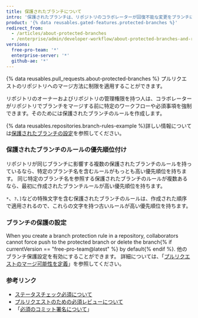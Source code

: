 ```yaml
---
title: 保護されたブランチについて
intro: '保護されたブランチは、リポジトリのコラボレーターが回復不能な変更をブランチに行えないようにしてくれます。 保護されたブランチを有効にすると、ステータスチェック必須やレビュー必須といった他のオプションのチェックや必須事項を有効にすることもできるようになります。'
product: '{% data reusables.gated-features.protected-branches %}'
redirect_from:
  - /articles/about-protected-branches
  - /enterprise/admin/developer-workflow/about-protected-branches-and-required-status-checks
versions:
  free-pro-team: '*'
  enterprise-server: '*'
  github-ae: '*'
---
```


{% data reusables.pull_requests.about-protected-branches %} プルリクエストのリポジトリへのマージ方法に制限を適用することができます。

リポジトリのオーナーおよびリポジトリの管理権限を持つ人は、コラボレーターがリポジトリでブランチをマージする前に特定のワークフローや必須事項を強制できます。そのためには保護されたブランチのルールを作成します。

{% data reusables.repositories.branch-rules-example %}詳しい情報については[保護されたブランチの設定](/articles/configuring-protected-branches/)を参照してください。

### 保護されたブランチのルールの優先順位付け

リポジトリが同じブランチに影響する複数の保護されたブランチのルールを持っているなら、特定のブランチ名を含むルールがもっとも高い優先順位を持ちます。 同じ特定のブランチ名を参照する保護されたブランチのルールが複数あるなら、最初に作成されたブランチルールが高い優先順位を持ちます。

`*`、`?`、`]`などの特殊文字を含む保護されたブランチのルールは、作成された順序で適用されるので、これらの文字を持つ古いルールが高い優先順位を持ちます。

### ブランチの保護の設定

When you create a branch protection rule in a repository, collaborators cannot force push to the protected branch or delete the branch{% if currentVersion == "free-pro-team@latest" %} by default{% endif %}. 他のブランチ保護設定を有効にすることができます。 詳細については、「[プルリクエストのマージ可能性を定義](/github/administering-a-repository/defining-the-mergeability-of-pull-requests)」を参照してください。

### 参考リンク

- [ステータスチェック必須について](/articles/about-required-status-checks)
- [プルリクエストのための必須レビューについて](/articles/about-required-reviews-for-pull-requests)
- 「[必須のコミット署名について](/articles/about-required-commit-signing)」
